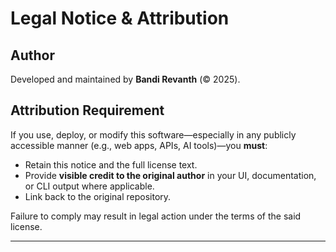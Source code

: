 # Legal Notice & Attribution

## Author
Developed and maintained by **Bandi Revanth** (© 2025).

## Attribution Requirement
If you use, deploy, or modify this software—especially in any publicly accessible manner (e.g., web apps, APIs, AI tools)—you **must**:
- Retain this notice and the full license text.
- Provide **visible credit to the original author** in your UI, documentation, or CLI output where applicable.
- Link back to the original repository.

Failure to comply may result in legal action under the terms of the said license.

---
